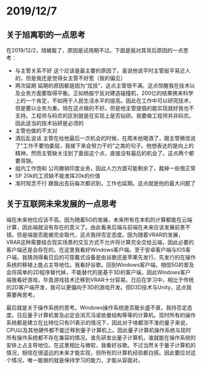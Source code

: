 # 2019/12/7
## 关于旭离职的一点思考
在2019/12/2，旭被裁了，原因是试用期不过。下面是我对其背后原因的一点思考：
- 与主管关系不好
    这个应该是最主要的原因了。虽说他说平时主管挺平易近人的，但是我还是觉得女主管不好惹（我的偏见）
- 两次延期
    延期的原因都是因为“炫技”，这点主管很不满。这点惊醒我在技术以及业务方面要取得平衡。正如杨振宁反对建造碰撞机，200亿的结果换来科学上的一个肯定，不如用于人民生活水平的提高。因此在工作中可以研究技术，但是要以业务为重。旭在这点做的不好。但是他主管提倡的能实现就好我也不支持。工程师与码农的区别就是在实现上是否钻研。我要做工程师并非码农。因此适当的技术钻研是必须的
- 主管也做的不太对
- 酒后乱说话
    主管在给他最后一次机会的时候，在周末他喝酒了，跟主管微信说了"工作不要怕委屈，我接下来会努力干的"之类的句子。他想表达的是向上的精神，然而主管缺关注到了委屈这个点，直接没有最后的机会了。这点两个都要背锅。
- 组内工作饱和
    公司撤销印度业务，因此人力方面可能剩余了，裁掉一些很正常
- SP
    20k的工资缺不能发挥20k的价值
- 准时观念不行
    跟我出去玩每次都迟到，工作也延期。这点就是他的最大问题了

## 关于互联网未来发展的一点思考
端在未来地位应该不高。因为随着5G的发展，未来所有在本机的计算都能在云端计算，因此端就没有存在的意义了。由此看来后端与前端在未来应该发展前景不错。但是端是否能被完全取代，这点我持否定态度。因为随着VRAR的发展，VRAR这种需要结合现实场景的交互方式不允许将计算完全交给云端，因此必要的客户端还是会存在的。在这里我看好Windows客户端。至于安卓客户端与IOS客户端，我猜测得看日后的可穿戴式设备是由谷歌还是苹果先发行，先发行的在操作系统的移植上能占主导地位。我看好谷歌。回到Windows客户端。相信5G的普及会将简单的2D程序替代掉，不能替代的是基于3D的客户端，因此Windows客户端我看好游戏，毕竟游戏技术迁移到VRAR十分容易。日后在学习中，相比于传统的2D客户端开发，我可以更偏向于3D的游戏开发。但D3D技术与Unity，这点我需要再思考。

最后就是关于操作系统的思考。Windows操作系统是否能长盛不衰，我持否定态度。日后量子计算机普及必定会消灭冯诺依曼结构等等的计算机。现时所有的操作系统都是建立在比特位只有01表示的情况下，因此对于啥都测不准的量子来说，CPU以及其他硬件都不能迁移到量子计算机上。因此量子计算机操作系统与现时所有操作系统都不存在兼容的情况。谁先研发出量子计算机，谁就能在操作系统的安排上占主导地位。在这里相比与微软，我看好谷歌。不过当然关于量子计算机的情况，相信在很遥远的未来才能实现，但所有的计算机经验都白搭。因此要应对这个情况，唯一能做的就是保持学习的能力，才能从容面对。